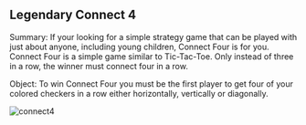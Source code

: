 ## Legendary Connect 4 

Summary:
If your looking for a simple strategy game that can be played with just about anyone, including young children, Connect Four is for you. 
Connect Four is a simple game similar to Tic-Tac-Toe. Only instead of three in a row, the winner must connect four in a row.

Object:
To win Connect Four you must be the first player to get four of your colored checkers in a row either horizontally, vertically or diagonally.

![connect4](https://user-images.githubusercontent.com/48224444/66598972-1c3db900-eb57-11e9-80e9-2b129ba2aba9.PNG)
